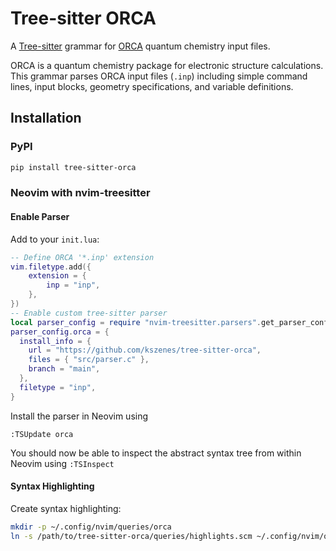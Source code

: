 # Tree-sitter ORCA

A [Tree-sitter](https://tree-sitter.github.io/tree-sitter/) grammar for [ORCA](https://www.faccts.de/orca/) quantum chemistry input files.

ORCA is a quantum chemistry package for electronic structure calculations. This grammar parses ORCA input files (`.inp`) including simple command lines, input blocks, geometry specifications, and variable definitions.

## Installation

### PyPI

```bash
pip install tree-sitter-orca
```

### Neovim with nvim-treesitter

#### Enable Parser

Add to your `init.lua`:

```lua
-- Define ORCA '*.inp' extension
vim.filetype.add({
	extension = {
		inp = "inp",
	},
})
-- Enable custom tree-sitter parser
local parser_config = require "nvim-treesitter.parsers".get_parser_configs()
parser_config.orca = {
  install_info = {
    url = "https://github.com/kszenes/tree-sitter-orca",
    files = { "src/parser.c" },
    branch = "main",
  },
  filetype = "inp",
}
```

Install the parser in Neovim using

```
:TSUpdate orca
```

You should now be able to inspect the abstract syntax tree from within Neovim using `:TSInspect`

#### Syntax Highlighting

Create syntax highlighting:

```bash
mkdir -p ~/.config/nvim/queries/orca
ln -s /path/to/tree-sitter-orca/queries/highlights.scm ~/.config/nvim/queries/orca/highlights.scm
```

